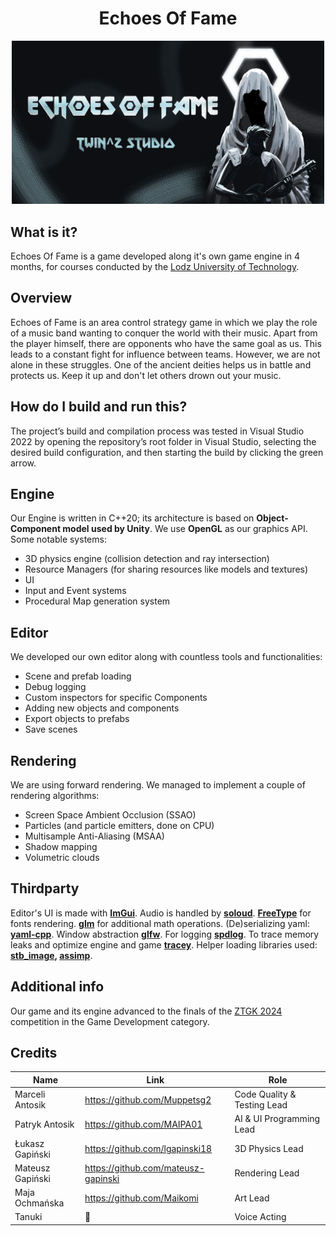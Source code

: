 <h1 align="center"><b>Echoes Of Fame</b></h3>

<p align="center">
  <img src="readme_files/banner.png" width="500"/>
</p>

## What is it?
Echoes Of Fame is a game developed along it's own game engine in 4 months, for courses conducted by the [Lodz University of Technology](https://p.lodz.pl/).

## Overview
Echoes of Fame is an area control strategy game in which we play the role of a music band wanting to conquer the world with their music. Apart from the player himself, there are opponents who have the same goal as us. This leads to a constant fight for influence between teams. However, we are not alone in these struggles. One of the ancient deities helps us in battle and protects us. Keep it up and don't let others drown out your music.

## How do I build and run this?
The project’s build and compilation process was tested in Visual Studio 2022 by opening the repository’s root folder in Visual Studio, selecting the desired build configuration, and then starting the build by clicking the green arrow.

## Engine
Our Engine is written in C++20; its architecture is based on **Object-Component model used by Unity**. We use **OpenGL** as our graphics API. Some notable systems:
- 3D physics engine (collision detection and ray intersection)
- Resource Managers (for sharing resources like models and textures)
- UI
- Input and Event systems
- Procedural Map generation system

## Editor
We developed our own editor along with countless tools and functionalities:

* Scene and prefab loading
* Debug logging
* Custom inspectors for specific Components
* Adding new objects and components
* Export objects to prefabs
* Save scenes

## Rendering
We are using forward rendering. We managed to implement a couple of rendering algorithms:
* Screen Space Ambient Occlusion (SSAO)
* Particles (and particle emitters, done on CPU)
* Multisample Anti-Aliasing (MSAA)
* Shadow mapping
* Volumetric clouds

## Thirdparty
Editor's UI is made with **[ImGui](https://github.com/ocornut/imgui)**. Audio is handled by **[soloud](https://github.com/jarikomppa/soloud)**. **[FreeType](https://github.com/freetype/freetype)** for fonts rendering. **[glm](https://github.com/g-truc/glm)** for additional math operations. (De)serializing yaml: **[yaml-cpp](https://github.com/jbeder/yaml-cpp)**. Window abstraction **[glfw](https://github.com/glfw/glfw)**. For logging **[spdlog](https://github.com/gabime/spdlog)**. To trace memory leaks and optimize engine and game **[tracey](https://github.com/wolfpld/tracy)**. Helper loading libraries used: **[stb_image](https://github.com/nothings/stb/blob/master/stb_image.h), [assimp](https://github.com/assimp/assimp)**.

## Additional info
Our game and its engine advanced to the finals of the [ZTGK 2024](https://gry.it.p.lodz.pl/main/index.php/pl/) competition in the Game Development category.

## Credits
| Name | Link | Role |
|------|--------|--------|
| Marceli Antosik | https://github.com/Muppetsg2 | Code Quality & Testing Lead |
| Patryk Antosik | https://github.com/MAIPA01 | AI & UI Programming Lead |
| Łukasz Gapiński | https://github.com/lgapinski18 | 3D Physics Lead |
| Mateusz Gapiński | https://github.com/mateusz-gapinski | Rendering Lead |
| Maja Ochmańska | https://github.com/Maikomi | Art Lead |
| Tanuki | 🐾 |  Voice Acting |
